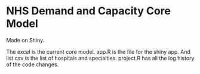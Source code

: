 # NHS Demand and Capacity Core Model

Made on Shiny.

The excel is the current core model. app.R is the file for the shiny app.
And list.csv is the list of hospitals and specialties. project.R has all the log history of the code changes.
